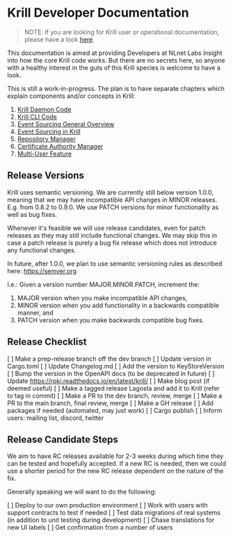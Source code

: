 Krill Developer Documentation
=============================

> NOTE: If you are looking for Krill user or operational documentation, please have
> a look [here](https://rpki.readthedocs.io/en/latest/krill/index.html).

This documentation is aimed at providing Developers at NLnet Labs insight into how the
core Krill code works. But there are no secrets here, so anyone with a healthy interest
in the guts of this Krill species is welcome to have a look.

This is still a work-in-progress. The plan is to have separate chapters which explain
components and/or concepts in Krill: 

1. [Krill Daemon Code](./01_daemon.md)
2. [Krill CLI Code](./02_cli.md)
3. [Event Sourcing General Overview](./03_es_concepts.md)
4. [Event Sourcing in Krill](./04_es_krill.md)
5. [Repository Manager](./05_repo_manager.md)
6. [Certificate Authority Manager](./06_ca_manager.md)
7. [Multi-User Feature](./multi_user/readme.md)


Release Versions
----------------

Krill uses semantic versioning. We are currently still below version 1.0.0, meaning
that we may have incompatible API changes in MINOR releases. E.g. from 0.8.2 to 0.9.0.
We use PATCH versions for minor functionality as well as bug fixes.

Whenever it's feasible we will use release candidates, even for patch releases as they
may still include functional changes. We may skip this in case a patch release is purely
a bug fix release which does not introduce any functional changes.

In future, after 1.0.0, we plan to use semantic versioning rules as described here:
https://semver.org

I.e.:
Given a version number MAJOR.MINOR.PATCH, increment the:
1. MAJOR version when you make incompatible API changes,
2. MINOR version when you add functionality in a backwards compatible manner, and
3. PATCH version when you make backwards compatible bug fixes.

Release Checklist
-----------------

[ ] Make a prep-release branch off the dev branch
[ ] Update version in Cargo.toml
[ ] Update Changelog.md
[ ] Add the version to KeyStoreVersion
[ ] Bump the version in the OpenAPI docs (to be deprecated in future)
[ ] Update https://rpki.readthedocs.io/en/latest/krill/
[ ] Make blog post (if deemed useful)
[ ] Make a tagged release Lagosta and add it to Krill (refer to tag in commit)
[ ] Make a PR to the dev branch, review, merge
[ ] Make a PR to the main branch, final review, merge
[ ] Make a GH release
[ ] Add packages if needed (automated, may just work)
[ ] Cargo publish
[ ] Inform users: mailing list, discord, twitter


Release Candidate Steps
-----------------------

We aim to have RC releases available for 2-3 weeks during which time they can be tested
and hopefully accepted. If a new RC is needed, then we could use a shorter period for the
new RC release dependent on the nature of the fix.

Generally speaking we will want to do the following:

[ ] Deploy to our own production environment
[ ] Work with users with support contracts to test if needed
[ ] Test data migrations of real systems (in addition to unit testing during development)
[ ] Chase translations for new UI labels
[ ] Get confirmation from a number of users
